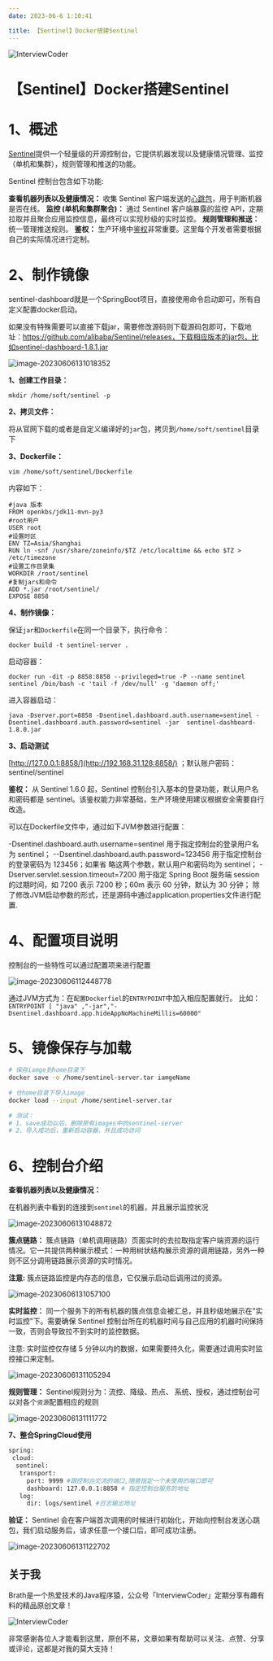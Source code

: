 ```yaml
---
date: 2023-06-6 1:10:41

title: 【Sentinel】Docker搭建Sentinel
---
```


![InterviewCoder](https://brath4.oss-cn-shenzhen.aliyuncs.com/picgo/%E6%89%AB%E7%A0%81_%E6%90%9C%E7%B4%A2%E8%81%94%E5%90%88%E4%BC%A0%E6%92%AD%E6%A0%B7%E5%BC%8F-%E6%A0%87%E5%87%86%E8%89%B2%E7%89%88.png)

# 【Sentinel】Docker搭建Sentinel

# 1、概述

[Sentinel](https://so.csdn.net/so/search?q=Sentinel&spm=1001.2101.3001.7020)提供一个轻量级的开源控制台，它提供机器发现以及健康情况管理、监控（单机和集群），规则管理和推送的功能。

Sentinel 控制台包含如下功能:

**查看机器列表以及健康情况：** 收集 Sentinel 客户端发送的[心跳包](https://so.csdn.net/so/search?q=心跳包&spm=1001.2101.3001.7020)，用于判断机器是否在线。
**监控 (单机和集群聚合)：** 通过 Sentinel 客户端暴露的监控 API，定期拉取并且聚合应用监控信息，最终可以实现秒级的实时监控。
**规则管理和推送：** 统一管理推送规则。
**鉴权：** 生产环境中[鉴权](https://so.csdn.net/so/search?q=鉴权&spm=1001.2101.3001.7020)非常重要。这里每个开发者需要根据自己的实际情况进行定制。

# 2、制作镜像

sentinel-dashboard就是一个SpringBoot项目，直接使用命令启动即可，所有自定义配置docker启动。

如果没有特殊需要可以直接下载jar，需要修改源码则下载源码包即可，下载地址：https://github.com/alibaba/Sentinel/releases，下载相应版本的jar包，比如sentinel-dashboard-1.8.1.jar

![image-20230606131018352](https://brath4.oss-cn-shenzhen.aliyuncs.com/picgo/image-20230606131018352.png)

**1、创建工作目录：**

```cobol
mkdir /home/soft/sentinel -p
```

**2、拷贝文件：**

 将从官网下载的或者是自定义编译好的`jar`包，拷贝到`/home/soft/sentinel`目录下

**3、Dockerfile：**

```cobol
vim /home/soft/sentinel/Dockerfile
```

 内容如下：

```cobol
#java 版本
FROM openkbs/jdk11-mvn-py3
#root用户
USER root
#设置时区
ENV TZ=Asia/Shanghai
RUN ln -snf /usr/share/zoneinfo/$TZ /etc/localtime && echo $TZ > /etc/timezone
#设置工作目录集
WORKDIR /root/sentinel
#复制jars和命令
ADD *.jar /root/sentinel/
EXPOSE 8858
```

 **4、制作镜像：**

保证`jar`和`Dockerfile`在同一个目录下，执行命令： 

```shell
docker build -t sentinel-server .
```

启动容器：

```shell
docker run -dit -p 8858:8858 --privileged=true -P --name sentinel sentinel /bin/bash -c 'tail -f /dev/null' -g 'daemon off;'
```

进入容器启动：

```shell
java -Dserver.port=8858 -Dsentinel.dashboard.auth.username=sentinel -Dsentinel.dashboard.auth.password=sentinel -jar  sentinel-dashboard-1.8.0.jar
```

**3、启动测试** 

 [http://127.0.0.1:8858/](http://192.168.31.128:8858/) ；默认账户密码：sentinel/sentinel

**鉴权：**
从 Sentinel 1.6.0 起，Sentinel 控制台引入基本的登录功能，默认用户名和密码都是 sentinel。该鉴权能力非常基础，生产环境使用建议根据安全需要自行改造。

可以在Dockerfile文件中，通过如下JVM参数进行配置：

   -Dsentinel.dashboard.auth.username=sentinel 用于指定控制台的登录用户名为 sentinel；
   --Dsentinel.dashboard.auth.password=123456 用于指定控制台的登录密码为 123456；如果省    略这两个参数，默认用户和密码均为 sentinel；
  -Dserver.servlet.session.timeout=7200 用于指定 Spring Boot 服务端 session 的过期时间，如    7200 表示 7200 秒；60m 表示 60 分钟，默认为 30 分钟；
除了修改JVM启动参数的形式，还是源码中通过application.properties文件进行配置.

# 4、配置项目说明

控制台的一些特性可以通过配置项来进行配置

![image-20230606112448778](https://brath4.oss-cn-shenzhen.aliyuncs.com/picgo/image-20230606112448778.png)

通过JVM方式为：在`配置Dockerfiel`的`ENTRYPOINT`中加入相应配置就行。
比如：`ENTRYPOINT [ "java" ,"-jar","-Dsentinel.dashboard.app.hideAppNoMachineMillis=60000"` 

# 5、镜像保存与加载

```bash
# 保存iamge到home目录下
docker save -o /home/sentinel-server.tar iamgeName
 
# 仓home目录下导入image
docker load --input /home/sentinel-server.tar
 
# 测试：
# 1、save成功以后，删除原有images中的sentinel-server
# 2、导入成功后，重新启动容器，并且成功访问
```

# 6、控制台介绍

**查看机器列表以及健康情况：**

在机器列表中看到的连接到`sentinel`的机器，并且展示监控状况

![image-20230606131048872](https://brath4.oss-cn-shenzhen.aliyuncs.com/picgo/image-20230606131048872.png)

**簇点链路：**
簇点链路（单机调用链路）页面实时的去拉取指定客户端资源的运行情况。它一共提供两种展示模式：一种用树状结构展示资源的调用链路，另外一种则不区分调用链路展示资源的实时情况。

**注意:** 簇点链路监控是内存态的信息，它仅展示启动后调用过的资源。

![image-20230606131057100](https://brath4.oss-cn-shenzhen.aliyuncs.com/picgo/image-20230606131057100.png)

**实时监控：**
同一个服务下的所有机器的簇点信息会被汇总，并且秒级地展示在"实时监控"下。需要确保 Sentinel 控制台所在的机器时间与自己应用的机器时间保持一致，否则会导致拉不到实时的监控数据。

注意: 实时监控仅存储 5 分钟以内的数据，如果需要持久化，需要通过调用实时监控接口来定制。

![image-20230606131105294](https://brath4.oss-cn-shenzhen.aliyuncs.com/picgo/image-20230606131105294.png)

 **规则管理：**
Sentinel规则分为：流控、降级、热点、 系统、授权，通过控制台可以对各个`资源`配置相应的规则

![image-20230606131111772](https://brath4.oss-cn-shenzhen.aliyuncs.com/picgo/image-20230606131111772.png)

 **7、整合SpringCloud使用**

```bash
spring:
 cloud:
  sentinel:
   transport:
     port: 9999 #跟控制台交流的端口,随意指定一个未使用的端口即可
	 dashboard: 127.0.0.1:8858 # 指定控制台服务的地址
   log:
     dir: logs/sentinel #日志输出地址
```

**验证：**
Sentinel 会在客户端首次调用的时候进行初始化，开始向控制台发送心跳包，我们启动服务后，请求任意一个接口后，即可成功注册。

![image-20230606131122702](https://brath4.oss-cn-shenzhen.aliyuncs.com/picgo/image-20230606131122702.png)

 

## 关于我

Brath是一个热爱技术的Java程序猿，公众号「InterviewCoder」定期分享有趣有料的精品原创文章！

![InterviewCoder](https://brath4.oss-cn-shenzhen.aliyuncs.com/picgo/%E4%BA%8C%E7%BB%B4%E7%A0%81plus.png)

非常感谢各位人才能看到这里，原创不易，文章如果有帮助可以关注、点赞、分享或评论，这都是对我的莫大支持！